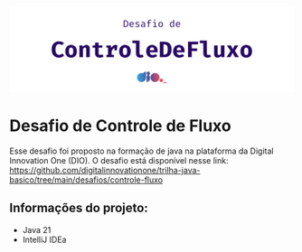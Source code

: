 ![Desafio de controle de fluxo](DesafioControleFluxo.png)

# Desafio de Controle de Fluxo 
Esse desafio foi proposto na formação de java na plataforma da Digital Innovation One (DIO). 
O desafio está disponível nesse link: https://github.com/digitalinnovationone/trilha-java-basico/tree/main/desafios/controle-fluxo

## Informações do projeto:
- Java 21
- IntelliJ IDEa
